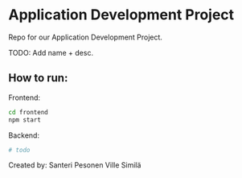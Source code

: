 # Application Development Project
Repo for our Application Development Project.

TODO: Add name + desc.

## How to run:

Frontend:
```bash
cd frontend
npm start
```

Backend:
```bash
# todo
```

Created by:
Santeri Pesonen
Ville Similä